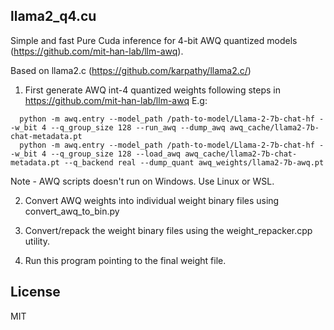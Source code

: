 ## llama2_q4.cu

Simple and fast Pure Cuda inference for 4-bit AWQ quantized models (https://github.com/mit-han-lab/llm-awq).

Based on llama2.c (https://github.com/karpathy/llama2.c/)

1. First generate AWQ int-4 quantized weights following steps in https://github.com/mit-han-lab/llm-awq
 E.g:
```
  python -m awq.entry --model_path /path-to-model/Llama-2-7b-chat-hf --w_bit 4 --q_group_size 128 --run_awq --dump_awq awq_cache/llama2-7b-chat-metadata.pt
  python -m awq.entry --model_path /path-to-model/Llama-2-7b-chat-hf --w_bit 4 --q_group_size 128 --load_awq awq_cache/llama2-7b-chat-metadata.pt --q_backend real --dump_quant awq_weights/llama2-7b-awq.pt
```
 Note - AWQ scripts doesn't run on Windows. Use Linux or WSL.

2. Convert AWQ weights into individual weight binary files using convert_awq_to_bin.py

3. Convert/repack the weight binary files using the weight_repacker.cpp utility.

4. Run this program pointing to the final weight file.

## License

MIT
